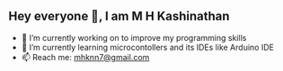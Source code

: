 ## Hey everyone 👋, I am M H Kashinathan 

- 🔭 I’m currently working on to improve my programming skills
- 🌱 I’m currently learning microcontollers and its IDEs like Arduino IDE
- 📫 Reach me: mhknn7@gmail.com

